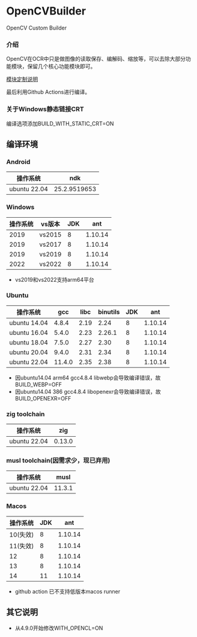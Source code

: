 # OpenCVBuilder

OpenCV Custom Builder

### 介绍

OpenCV在OCR中只是做图像的读取保存、编解码、缩放等，可以去除大部分功能模块，保留几个核心功能模块即可。

[模块定制说明](https://docs.opencv.org/4.9.0/db/d05/tutorial_config_reference.html)

最后利用Github Actions进行编译。

### 关于Windows静态链接CRT

编译选项添加BUILD_WITH_STATIC_CRT=ON

## 编译环境

### Android

| 操作系统         | ndk          |
|--------------|--------------|
| ubuntu 22.04 | 25.2.9519653 |

### Windows

| 操作系统 | vs版本   | JDK | ant     |
|------|--------|-----|---------|
| 2019 | vs2015 | 8   | 1.10.14 |
| 2019 | vs2017 | 8   | 1.10.14 |
| 2019 | vs2019 | 8   | 1.10.14 |
| 2022 | vs2022 | 8   | 1.10.14 |

- vs2019和vs2022支持arm64平台

### Ubuntu

| 操作系统         | gcc    | libc | binutils | JDK | ant     |
|--------------|--------|------|----------|-----|---------|
| ubuntu 14.04 | 4.8.4  | 2.19 | 2.24     | 8   | 1.10.14 |
| ubuntu 16.04 | 5.4.0  | 2.23 | 2.26.1   | 8   | 1.10.14 |
| ubuntu 18.04 | 7.5.0  | 2.27 | 2.30     | 8   | 1.10.14 |
| ubuntu 20.04 | 9.4.0  | 2.31 | 2.34     | 8   | 1.10.14 |
| ubuntu 22.04 | 11.4.0 | 2.35 | 2.38     | 8   | 1.10.14 |

- 因ubuntu14.04 arm64 gcc4.8.4 libwebp会导致编译错误，故BUILD_WEBP=OFF
- 因ubuntu14.04 386 gcc4.8.4 libopenexr会导致编译错误，故BUILD_OPENEXR=OFF

### zig toolchain

| 操作系统         | zig    |
|--------------|--------|
| ubuntu 22.04 | 0.13.0 |

### musl toolchain(因需求少，现已弃用)

| 操作系统         | musl   |
|--------------|--------|
| ubuntu 22.04 | 11.3.1 |

### Macos

| 操作系统   | JDK | ant     |
|--------|-----|---------|
| 10(失效) | 8   | 1.10.14 |
| 11(失效) | 8   | 1.10.14 |
| 12     | 8   | 1.10.14 |
| 13     | 8   | 1.10.14 |
| 14     | 11  | 1.10.14 |
- github action 已不支持低版本macos runner

## 其它说明

- 从4.9.0开始修改WITH_OPENCL=ON